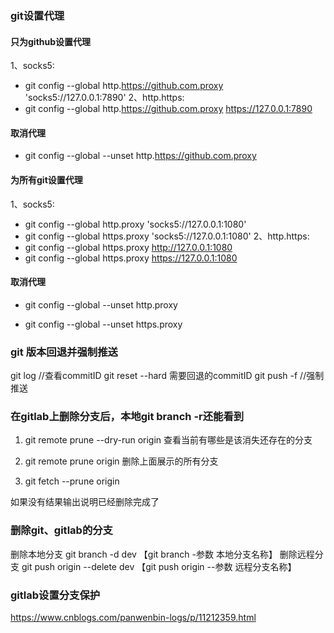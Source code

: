 ### git设置代理
#### 只为github设置代理
1、socks5: 
- git config --global http.https://github.com.proxy 'socks5://127.0.0.1:7890'
2、http.https: 
- git config --global http.https://github.com.proxy https://127.0.0.1:7890
#### 取消代理
- git config --global --unset http.https://github.com.proxy
#### 为所有git设置代理
1、socks5: 
- git config --global http.proxy 'socks5://127.0.0.1:1080'
- git config --global https.proxy 'socks5://127.0.0.1:1080'
2、http.https: 
- git config --global https.proxy http://127.0.0.1:1080
- git config --global https.proxy https://127.0.0.1:1080
#### 取消代理
- git config --global --unset http.proxy

- git config --global --unset https.proxy
### git 版本回退并强制推送
git log //查看commitID
git reset --hard 需要回退的commitID
git push -f //强制推送


### 在gitlab上删除分支后，本地git branch -r还能看到
1. git remote prune --dry-run origin 查看当前有哪些是该消失还存在的分支

  

2. git remote prune origin 删除上面展示的所有分支

  

3. git fetch --prune origin

  如果没有结果输出说明已经删除完成了

### 删除git、gitlab的分支
删除本地分支
git branch -d dev 【git branch -参数 本地分支名称】
删除远程分支
git push origin --delete dev 【git push origin --参数 远程分支名称】  
### gitlab设置分支保护
https://www.cnblogs.com/panwenbin-logs/p/11212359.html